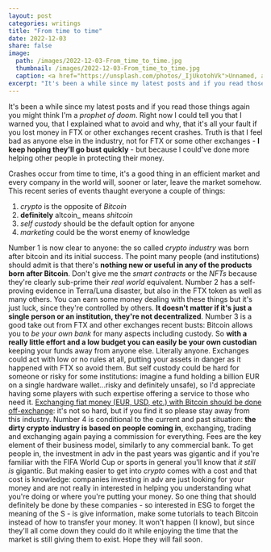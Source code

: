 ```yaml
---
layout: post
categories: writings
title: "From time to time"
date: 2022-12-03
share: false
image:
  path: /images/2022-12-03-From_time_to_time.jpg
  thumbnail: /images/2022-12-03-From_time_to_time.jpg
  caption: <a href="https://unsplash.com/photos/_IjUkotohVk">Unnamed, a photo by Claudio Schwarz</a>
excerpt: "It's been a while since my latest posts and if you read those things again you might think I'm a _prophet of doom_. Right now I could tell you that I warned you, that I explained what to avoid and why, that it's all your fault if you lost money in FTX or other exchanges recent crashes. Truth is..."
---
```

It's been a while since my latest posts and if you read those things again you might think I'm a _prophet of doom_. Right now I could tell you that I warned you, that I explained what to avoid and why, that it's all your fault if you lost money in FTX or other exchanges recent crashes. Truth is that I feel bad as anyone else in the industry, not for FTX or some other exchanges - **I keep hoping they'll go bust quickly** - but because I could've done more helping other people in protecting their money.

Crashes occur from time to time, it's a good thing in an efficient market and every company in the world will, sooner or later, leave the market somehow. This recent series of events thaught everyone a couple of things:
1.  _crypto_ is the opposite of _Bitcoin_
2.  **definitely** altcoin_ means _shitcoin_
3.  _self custody_ should be the default option for anyone
4.  _marketing_ could be the worst enemy of knowledge

Number 1 is now clear to anyone: the so called _crypto industry_ was born after bitcoin and its initial success. The point many people (and institutions) should admit is that there's **nothing new or useful in any of the products born after Bitcoin**.  Don't give me the _smart contracts_ or the _NFTs_ because they're clearly sub-prime their _real world_ equivalent.
Number 2 has a self-proving evidence in Terra/Luna disaster, but also in the FTX token as well as many others. You can earn some money dealing with these things but it's just luck, since they're controlled by others. **It doesn't matter if it's just a single person or an institution, they're not decentralized**.
Number 3 is a good take out from FTX and other exchanges recent busts: Bitcoin allows you to _be your own bank_ for many aspects including custody. So **with a really little effort and a low budget you can easily be your own custodian** keeping your funds away from anyone else. Literally anyone. Exchanges could act with low or no rules at all, putting your assets in danger as it happened with FTX so avoid them. But self custody could be hard for someone or risky for some institutions: imagine a fund holding a billion EUR on a single hardware wallet...risky and definitely unsafe), so I'd appreciate having some players with such expertise offering a service to those who need it. [Exchanging fiat money (EUR, USD, etc.) with Bitcoin should be done off-exchange](bitcoin/privacy/Buying_BTC_off_exchange/): it's not so hard, but if you find it so please stay away from this industry.
Number 4 is conditional to the current and past situation: **the dirty crypto industry is based on people coming in**, exchanging, trading and exchanging again paying a commission for everything. Fees are the key element of their business model, similarly to any commercial bank. To get people in, the investment in adv in the past years was gigantic and if you're familiar with the FIFA World Cup or sports in general you'll know that _it still is_ gigantic.
But making easier to get into _crypto_ comes with a cost and that cost is knowledge: companies investing in adv are just looking for your money and are not really in interested in helping you understanding what you're doing or where you're putting your money. So one thing that should definitely be done by these companies - so interested in ESG to forget the meaning of the S - is give information, make some tutorials to teach Bitcoin instead of how to transfer your money.
It won't happen (I know), but since they'll all come down they could do it while enjoying the time that the market is still giving them to exist. Hope they will fail soon.
